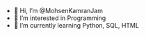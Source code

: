 - 👋 Hi, I’m @MohsenKamranJam
- 👀 I’m interested in Programming
- 🌱 I’m currently learning Python, SQL, HTML


<!---
- 💞️ I’m looking to collaborate on ...
- 📫 How to reach me ...
MohsenKamranJam/MohsenKamranJam is a ✨ special ✨ repository because its `README.md` (this file) appears on your GitHub profile.
You can click the Preview link to take a look at your changes.
--->

